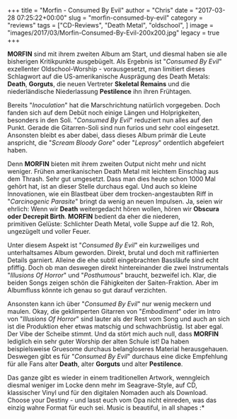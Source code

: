 +++
title = "Morfin - Consumed By Evil"
author = "Chris"
date = "2017-03-28 07:25:22+00:00"
slug = "morfin-consumed-by-evil"
category = "reviews"
tags = ["CD-Reviews", "Death Metal", "oldschool", ]
image = "images/2017/03/Morfin-Consumed-By-Evil-200x200.jpg"
legacy = true
+++

**MORFIN** sind mit ihrem zweiten Album am Start, und diesmal haben sie alle bisherigen Kritikpunkte ausgebügelt. Als Ergebnis ist "_Consumed By Evil_" exzellenter Oldschool-Worship - vorausgesetzt, man limitiert dieses Schlagwort auf die US-amerikanische Ausprägung des Death Metals: **Death**, **Gorguts**, die neuen Vertreter **Skeletal Remains** und die niederländische Niederlassung **Pestilence** ihn ihren Frühtagen.

Bereits "_Inoculation_" hat die Marschrichtung natürlich vorgegeben. Doch fanden sich auf dem Debüt noch einige Längen und Holprigkeiten, besonders in den Soli. "_Consumed By Evil_" reduziert nun alles auf den Punkt. Gerade die Gitarren-Soli sind nun furios und sehr cool eingesetzt. Ansonsten bleibt es aber dabei, dass dieses Album primär die Leute anspricht, die "_Scream Bloody Gore_" oder "_Leprosy_" ordentlich abgefeiert haben.

Denn **MORFIN** bieten mit ihrem zweiten Output nicht mehr und nicht weniger. Frühen amerikanischen Death Metal mit leichtem Einschlag aus dem Thrash. Sehr gut umgesetzt. Dass man dies heute schon 1000 Mal gehört hat, ist an dieser Stelle durchaus egal. Und auch so kleine Innovationen, wie ein Blastbeat über dem trocken-angestaubten Riff in "_Carcinogenic Parasite_" bringt da wenig an neuen Impulsen. Ja, seien wir ehrlich: Wenn wir **Death** weitergedacht hören wollen, hören wir **Obscura **oder** Decrepit Birth**. **MORFIN** bedient da eher die niederen, primitiven Gelüste: Schlichter Death Metal, volle Suppe auf die 12. Roh, ungezügelt und voller Feuer.

Unter diesem Aspekt ist "_Consumed By Evil_" ein kurzweiliges und unterhaltsames Album geworden. Direkt, brutal und doch mit raffinierten Details garniert. Alleine die ehe subtil eingebrachten Bassläufe sind echt pfiffig. Doch ob man deswegen direkt hintereinander die zwei Instrumentals "_Illusions Of Horror_" und "_Posthumous_" braucht, bezweifel ich. Klar, die beiden Songs zeigen schön die Fähigkeiten der Saiten-Fraktion. Aber im Albumfluss könnte ich genau so gut darauf verzichten.

Ansonsten kann ich über "_Consumed By Evil_" nur wenig meckern und maulen. Okay, die geklimperten Gitarren von "_Embodiment_" oder im Intro von "_Illusions Of Horror_" sind lauter als der Rest vom Song und auch an sich ist die Produktion eher etwas matschig und schwachbrüstig. Ist aber egal. Der Vibe der Scheibe stimmt. Und da stört mich auch null, dass **MORFIN** lediglich ein sehr guter Worship der alten Schule ist! Da haben beispielsweise Gruesome durchaus belangloseres Material herausgehauen.
Deswegen gibt es für "_Consumed By Evil_" durchaus eine dicke Empfehlung für alle Fans alter **Death**, alter **Gorguts** und alter **Pestilence**.

Das ganze gibt es wieder in einem traditionellen Artwork, wenngleich diesmal weniger im Locke denn mehr im Seagrave-Style, auf CD, klassischer Vinyl und für den digitalen Nomaden auch als Download. Choose your Destiny - und lasst euch vom Opa nicht einreden, was das einzig wahre Format für euch sei. Music is beautiful, in all shapes :*

